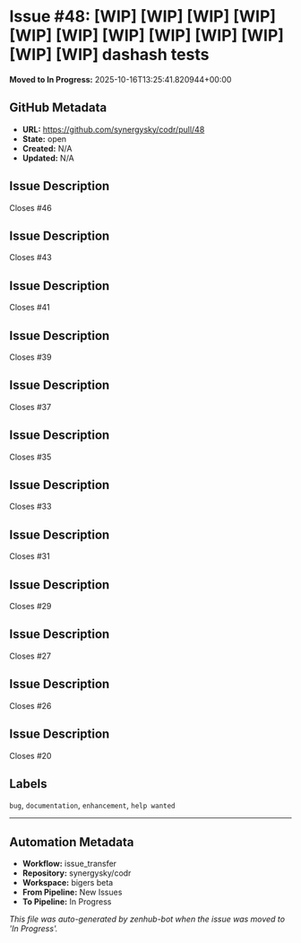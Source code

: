 # Issue #48: [WIP] [WIP] [WIP] [WIP] [WIP] [WIP] [WIP] [WIP] [WIP] [WIP] [WIP] [WIP] dashash tests

**Moved to In Progress:** 2025-10-16T13:25:41.820944+00:00

## GitHub Metadata

- **URL:** https://github.com/synergysky/codr/pull/48
- **State:** open
- **Created:** N/A
- **Updated:** N/A

## Issue Description

Closes #46

## Issue Description
Closes #43

## Issue Description
Closes #41

## Issue Description
Closes #39

## Issue Description
Closes #37

## Issue Description
Closes #35

## Issue Description
Closes #33

## Issue Description
Closes #31

## Issue Description
Closes #29

## Issue Description
Closes #27

## Issue Description
Closes #26

## Issue Description
Closes #20

## Labels
`bug`, `documentation`, `enhancement`, `help wanted`













---

## Automation Metadata

- **Workflow:** issue_transfer
- **Repository:** synergysky/codr
- **Workspace:** bigers beta
- **From Pipeline:** New Issues
- **To Pipeline:** In Progress

*This file was auto-generated by zenhub-bot when the issue was moved to 'In Progress'.*